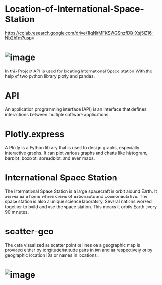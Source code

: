 # Location-of-International-Space-Station
https://colab.research.google.com/drive/1IqNhMFKSWGSnzfDQ-Xsj5iZ16-Nb2hTm?usp=

# ![image](https://user-images.githubusercontent.com/68476475/114372315-0de2ba00-9b9f-11eb-9c9e-3cb8720707a6.png)


In this Project API is used for locating International Space station
With the help of two python library plotly and pandas.
# API
An application programming interface (API) is an interface that defines interactions between multiple software applications.
# Plotly.express
A Plotly is a Python library that is used to design graphs, especially interactive graphs. It can plot various graphs and charts like histogram, barplot, boxplot, spreadplot, and even maps.
# International Space Station
The International Space Station is a large spacecraft in orbit around Earth. It serves as a home where crews of astronauts and cosmonauts live. The space station is also a unique science laboratory. Several nations worked together to build and use the space station. This means it orbits Earth every 90 minutes.
# scatter-geo
The data visualized as scatter point or lines on a geographic map is provided either by longitude/latitude pairs in lon and lat respectively or by geographic location IDs or names in locations .
# ![image](https://user-images.githubusercontent.com/68476475/114373274-112a7580-9ba0-11eb-88b9-fa206274dc1b.gif)
